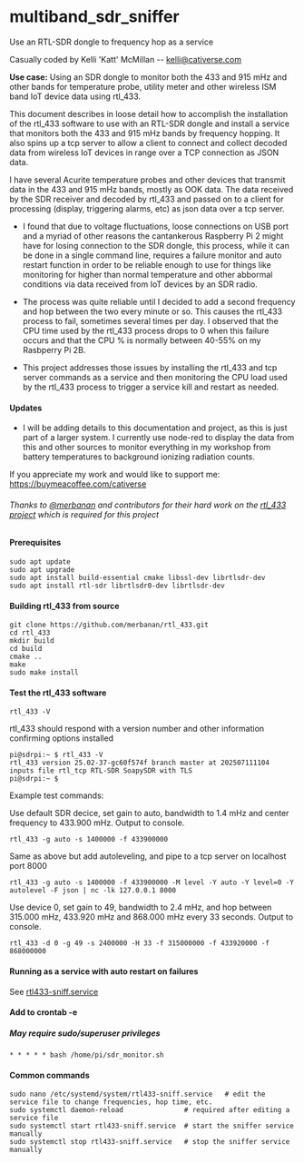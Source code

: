 # multiband_sdr_sniffer
Use an RTL-SDR dongle to frequency hop as a service

Casually coded by Kelli 'Katt' McMillan -- kelli@cativerse.com

**Use case:** Using an SDR dongle to monitor both the 433 and 915 mHz 
and other bands for temperature probe, utility meter and other 
wireless ISM band IoT device data using rtl_433.

This document describes in loose detail how to accomplish the 
installation of the rtl_433 software to use with an RTL-SDR dongle
and install a service that monitors both the 433 and 915 mHz
bands by frequency hopping.  It also spins up a tcp server to allow
a client to connect and collect decoded data from wireless IoT devices
in range over a TCP connection as JSON data. 

I have several Acurite temperature probes and other devices that 
transmit data in the 433 and 915 mHz bands, mostly as OOK data. 
The data received by the SDR receiver and decoded by rtl_433 
and passed on to a client for processing (display, triggering alarms, etc) 
as json data over a tcp server.

- I found that due to voltage fluctuations, loose connections on USB port and
a myriad of other reasons the cantankerous Raspberry Pi 2 might have for
losing connection to the SDR dongle, this process, while it can be done in 
a single command line, requires a failure monitor and auto restart function 
in order to be reliable enough to use for things like monitoring for higher than
normal temperature and other abbormal conditions via data received from IoT devices
by an SDR radio. 

- The process was quite reliable until I decided to add a second frequency and hop between
the two every minute or so. This causes the rtl_433 process to fail, sometimes several times
per day. I observed that the CPU time used by the rtl_433 process drops to 0 when this failure occurs
and that the CPU % is normally between 40-55% on my Rasbperry Pi 2B.

- This project addresses those issues by installing the rtl_433 and tcp server commands as
a service and then monitoring the CPU load used by the rtl_433 process to trigger a service
kill and restart as needed.

#### Updates
- I will be adding details to this documentation and project, as this is just
part of a larger system. I currently use node-red to display the data from
this and other sources to monitor everything in my workshop from
battery temperatures to background ionizing radiation counts. 

If you appreciate my work and would like to support me: https://buymeacoffee.com/cativerse


###### Thanks to [@merbanan](https://github.com/merbanan) and contributors for their hard work on the [rtl_433 project](https://github.com/merbanan/rtl_433.git) which is required for this project


#### Prerequisites
```
sudo apt update
sudo apt upgrade
sudo apt install build-essential cmake libssl-dev librtlsdr-dev 
sudo apt install rtl-sdr librtlsdr0-dev librtlsdr-dev
```



#### Building rtl_433 from source
```
git clone https://github.com/merbanan/rtl_433.git
cd rtl_433
mkdir build
cd build
cmake ..
make
sudo make install
```

#### Test the rtl_433 software

`rtl_433 -V`

rtl_433 should respond with a version number and other information confirming options installed

```
pi@sdrpi:~ $ rtl_433 -V
rtl_433 version 25.02-37-gc60f574f branch master at 202507111104 inputs file rtl_tcp RTL-SDR SoapySDR with TLS
pi@sdrpi:~ $
```

Example test commands:

Use default SDR decice, set gain to auto, bandwidth to 1.4 mHz and center frequency to 433.900 mHz. Output to console.

`rtl_433 -g auto -s 1400000 -f 433900000` 

Same as above but add autoleveling, and pipe to a tcp server on localhost port 8000

`rtl_433 -g auto -s 1400000 -f 433900000 -M level -Y auto -Y level=0 -Y autolevel -F json | nc -lk 127.0.0.1 8000`

Use device 0, set gain to 49, bandwidth to 2.4 mHz, and hop between 315.000 mHz, 433.920 mHz and 868.000 mHz every 33 seconds. Output to console.

```rtl_433 -d 0 -g 49 -s 2400000 -H 33 -f 315000000 -f 433920000 -f 868000000``` 

#### Running as a service with auto restart on failures

See [rtl433-sniff.service](https://github.com/kellimac/multiband_sdr_sniffer/blob/2ad2799d3eb7c22a944593eb7e1c75a818bbe041/rtl433-sniff.service)

#### Add to crontab -e 
##### May require sudo/superuser privileges

`* * * * * bash /home/pi/sdr_monitor.sh`

#### Common commands
```
sudo nano /etc/systemd/system/rtl433-sniff.service   # edit the service file to change frequencies, hop time, etc.
sudo systemctl daemon-reload               # required after editing a service file
sudo systemctl start rtl433-sniff.service  # start the sniffer service manually
sudo systemctl stop rtl433-sniff.service   # stop the sniffer service manually
```


